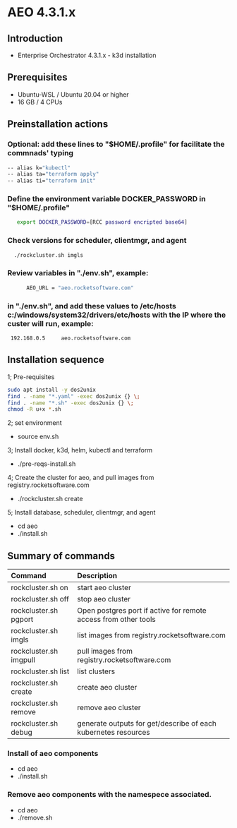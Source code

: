 # AEO 4.3.1.x

## Introduction

- Enterprise Orchestrator 4.3.1.x - k3d installation

## Prerequisites

- Ubuntu-WSL / Ubuntu 20.04 or higher
- 16 GB / 4 CPUs

## Preinstallation actions
### Optional: add these lines to "$HOME/.profile" for facilitate the commnads' typing
```bash
-- alias k="kubectl"
-- alias ta="terraform apply"
-- alias ti="terraform init"
```
### Define the environment variable DOCKER_PASSWORD in "$HOME/.profile"
```bash
   export DOCKER_PASSWORD=[RCC password encripted base64]
```

### Check versions for scheduler, clientmgr, and agent
```bash
  ./rockcluster.sh imgls
```
### Review variables in "./env.sh", example:
```bash
      AEO_URL = "aeo.rocketsoftware.com"
```

###  in "./env.sh", and add these values to /etc/hosts c:/windows/system32/drivers/etc/hosts with the IP where the custer will run, example:

     192.168.0.5     aeo.rocketsoftware.com

## Installation sequence

1; Pre-requisites
```bash
sudo apt install -y dos2unix
find . -name "*.yaml" -exec dos2unix {} \;
find . -name "*.sh" -exec dos2unix {} \;
chmod -R u+x *.sh
```

2; set environment
- source env.sh

3; Install docker, k3d, helm, kubectl and terraform
- ./pre-reqs-install.sh

4; Create the cluster for aeo, and pull images from registry.rocketsoftware.com
- ./rockcluster.sh create

5; Install database, scheduler, clientmgr, and agent
- cd aeo
- ./install.sh

## Summary of commands

| Command | Description |
|:---|:---|
| rockcluster.sh on | start aeo cluster |
| rockcluster.sh off | stop aeo cluster |
| rockcluster.sh pgport | Open postgres port if active for remote access from other tools |
| rockcluster.sh imgls | list images from registry.rocketsoftware.com |
| rockcluster.sh imgpull | pull images from registry.rocketsoftware.com |
| rockcluster.sh list | list clusters |
| rockcluster.sh create | create aeo cluster |
| rockcluster.sh remove | remove aeo cluster |
| rockcluster.sh debug | generate outputs for get/describe of each kubernetes resources  |

### Install of aeo components

- cd aeo
- ./install.sh

### Remove aeo components with the namespece associated.

- cd aeo
- ./remove.sh
